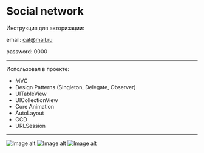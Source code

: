 # Social network

Инструкция для авторизации:

 email: cat@mail.ru
 
 password: 0000
 
 ---
 Использовал в проекте:

* MVC
* Design Patterns (Singleton, Delegate, Observer)
* UITableView
* UICollectionView
* Core Animation
* AutoLayout
* GCD
* URLSession

---
![Image alt](https://github.com/AlexKolch/Navigation/blob/URLSession/2.jpg)
![Image alt](https://github.com/AlexKolch/Navigation/blob/URLSession/3.jpg)
![Image alt](https://github.com/AlexKolch/Navigation/blob/URLSession/4.jpg)
